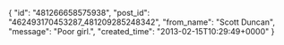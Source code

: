  {
   "id": "481266658575938",
   "post_id": "462493170453287_481209285248342",
   "from_name": "Scott Duncan",
   "message": "Poor girl.",
   "created_time": "2013-02-15T10:29:49+0000"
 }
